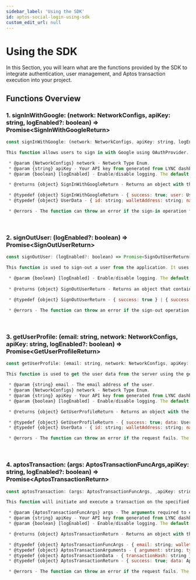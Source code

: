 ```yaml
---
sidebar_label: 'Using the SDK'
id: aptos-social-login-using-sdk
custom_edit_url: null
---
```


# Using the SDK

In this Section, you will learn what are the functions provided by the SDK to integrate authentication, user management, and Aptos transaction execution into your project.

## Functions Overview

### 1. signInWithGoogle: (network: NetworkConfigs, apiKey: string, logEnabled?: boolean) => Promise&lt;SignInWithGoogleReturn&gt;

```javascript
const signInWithGoogle: (network: NetworkConfigs, apiKey: string, logEnabled?: boolean) => Promise<SignInWithGoogleReturn>
```
```javascript
This function allows users to sign in with Google using OAuthProvider.

 * @param {NetworkConfigs} network - Network Type Enum.
 * @param {string} apiKey - Your API key from generated from LYNC dashboard - https://dashboard.lync.world
 * @param {boolean} [logEnabled] - Enable/disable logging. The default is true

 * @returns {object} SignInWithGoogleReturn - Returns an object with the success status and the user data or error message.

 * @typedef {object} SignInWithGoogleReturn - { success: true; user: UserData } | { success: false; message: string };
 * @typedef {object} UserData - { id: string; walletAddress: string; name: string; email: string; providerId: string; avatar: string; }

 * @errors - The function can throw an error if the sign-in operation fails. The error message is logged if logging is enabled.
```

<br/>


### 2. signOutUser: (logEnabled?: boolean) => Promise&lt;SignOutUserReturn&gt;

```javascript
const signOutUser: (logEnabled?: boolean) => Promise<SignOutUserReturn>
```

```javascript
This function is used to sign-out a user from the application. It uses Firebase's signOut function to sign out the user.

 * @param {boolean} [logEnabled] - Enable/disable logging. The default is true.
 
 * @returns {object} SignOutUserReturn - Returns an object that contains a success status and (optionally) an error message.
 
 * @typedef {object} SignOutUserReturn - { success: true } | { success: false; message: string };

 * @errors - The function can throw an error if the sign-out operation fails. The error message is logged if logging is enabled.
```

<br/>

### 3. getUserProfile: (email: string, network: NetworkConfigs, apiKey: string,  logEnabled?: boolean) => Promise&lt;GetUserProfileReturn&gt;

```javascript
const getUserProfile: (email: string, network: NetworkConfigs, apiKey: string, logEnabled?: boolean) => Promise<GetUserProfileReturn>
```

```javascript
This function is used to get the user data from the server using the getUserProfile function.

 * @param {string} email - The email address of the user.
 * @param {NetworkConfigs} network - Network Type Enum.
 * @param {string} apiKey - Your API key from generated from LYNC dashboard - https://dashboard.lync.world
 * @param {boolean} [logEnabled] - Enable/disable logging. The default is true.

 * @returns {object} GetUserProfileReturn - Returns an object with the success status and the user data or error message.

 * @typedef {object} GetUserProfileReturn - { success: true; data: UserData } | { success: false; message: string };
 * @typedef {object} UserData - { id: string; walletAddress: string; name: string; email: string; providerId: string; avatar: string; }

 * @errors - The function can throw an error if the request fails. The error message is logged if logging is enabled.
```

<br/>

### 4. aptosTransaction: (args: AptosTransactionFuncArgs,apiKey: string, logEnabled?: boolean) => Promise&lt;AptosTransactionReturn&gt;

```javascript
const aptosTransaction: (args: AptosTransactionFuncArgs, ,apiKey: string, logEnabled?: boolean) => Promise<AptosTransactionReturn>
```

```javascript
This function will initiate and execute a transaction on the specified Aptos network and return an object containing a success status and transaction result or an error message.

 * @param {AptosTransactionFuncArgs} args - The arguments required to execute the generic transaction on the Aptos blockchain.
 * @param {string} apiKey - Your API key from generated from LYNC dashboard - https://dashboard.lync.world
 * @param {boolean} [logEnabled] - Enable/disable logging. The default is true.

 * @returns {object} AptosTransactionReturn - Returns an object with the success status and the transaction data or error message.

 * @typedef {object} AptosTransactionFuncArgs - { email: string; walletAddress: string; contractAddress: string; contractName: string; functionName: string; arguments: Array<AptosTransactionArguments>; usePaymaster?: boolean; }
 * @typedef {object} AptosTransactionArguments - { argument: string; type: "string" | "number" | "byte_array" | "signature" }
 * @typedef {object} AptosTransactionData - { transactionHash: string }
 * @typedef {object} AptosTransactionReturn - { success: true; data: AptosTransactionData } | { success: false; data: string }

 * @errors - The function can throw an error if the request fails. The error message is logged if logging is enabled.
```